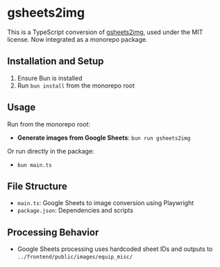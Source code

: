 # gsheets2img

This is a TypeScript conversion of [gsheets2img](https://github.com/blead/gsheets2img), used under the MIT license. Now integrated as a monorepo package.

## Installation and Setup

1. Ensure Bun is installed
2. Run `bun install` from the monorepo root

## Usage

Run from the monorepo root:

- **Generate images from Google Sheets**: `bun run gsheets2img`

Or run directly in the package:

- `bun main.ts`

## File Structure

- `main.ts`: Google Sheets to image conversion using Playwright
- `package.json`: Dependencies and scripts

## Processing Behavior

- Google Sheets processing uses hardcoded sheet IDs and outputs to `../frontend/public/images/equip_misc/`

